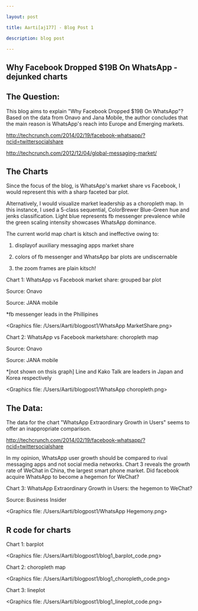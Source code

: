 ```yaml
---

layout: post

title: Aarti[aj177] - Blog Post 1

description: blog post

---
```


## Why Facebook Dropped $19B On WhatsApp - dejunked charts

## The Question:

This blog aims to explain "Why Facebook Dropped $19B On 
WhatsApp"? Based on the data from Onavo and Jana Mobile, the 
author concludes that the main reason is WhatsApp's reach into 
Europe and Emerging markets.


http://techcrunch.com/2014/02/19/facebook-whatsapp/?ncid=twittersocialshare

http://techcrunch.com/2012/12/04/global-messaging-market/

## The Charts

Since the focus of the blog, is WhatsApp's market share vs 
Facebook, I would represent this with a sharp faceted bar plot. 

Alternatively, I would visualize market leadership as a 
choropleth map. In this instance, I used a 5-class sequential, 
ColorBrewer Blue-Green hue and jenks classification. Light blue 
represents fb messenger prevalence while the green scaling 
intensity showcases WhatsApp dominance. 

The current world map chart is kitsch and ineffective owing to:

1) displayof auxiliary messaging apps market share

2) colors of fb messenger and WhatsApp bar plots are 
undiscernable

3) the zoom frames are plain kitsch!

Chart 1: WhatsApp vs Facebook market share: grouped bar plot

Source: Onavo

Source: JANA mobile

*fb messenger leads in the Phillipines

<Graphics file: /Users/Aarti/blogpost1/WhatsApp MarketShare.png>

Chart 2: WhatsApp vs Facebook marketshare: choropleth map

Source: Onavo

Source: JANA mobile

*[not shown on thsis graph] Line and Kako Talk are leaders in 
Japan and Korea respectively

<Graphics file: /Users/Aarti/blogpost1/WhatsApp choropleth.png>

## The Data:

The data for the chart "WhatsApp Extraordinary Growth in Users" 
seems to offer an inappropriate comparison. 


http://techcrunch.com/2014/02/19/facebook-whatsapp/?ncid=twittersocialshare

In my opinion, WhatsApp user growth should be compared to rival 
messaging apps and not social media networks. Chart 3 reveals the 
growth rate of WeChat in China, the largest smart phone market. 
Did facebook acquire WhatsApp to become a hegemon for WeChat?

Chart 3: WhatsApp Extraordinary Growth in Users: the hegemon to 
WeChat?

Source: Business Insider

<Graphics file: /Users/Aarti/blogpost1/WhatsApp Hegemony.png>

## R code for charts

Chart 1: barplot

<Graphics file: /Users/Aarti/blogpost1/blog1_barplot_code.png>

Chart 2: choropleth map 

<Graphics file: /Users/Aarti/blogpost1/blog1_choropleth_code.png>

Chart 3: lineplot 

<Graphics file: /Users/Aarti/blogpost1/blog1_lineplot_code.png>

